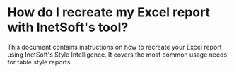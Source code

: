 # How do I recreate my Excel report with InetSoft's tool?

This document contains instructions on how to recreate your Excel report using InetSoft's Style Intelligence. It covers the most common usage needs for table style reports.
